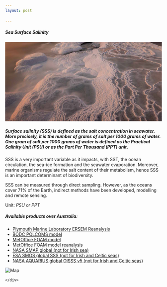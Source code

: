 ```yaml
---
layout: post

---
```


<div class="container">
    <div class="row">
        <div class="col-12 mt-60">
            <h5 class="common-title">Sea Surface Salinity</h5>
        </div>
        <div class="col-xs-12 col-sm-12 col-ms-9 col-lg-9 col-xl-9 col-xxl-9">
            <div class="common-image pb-5">
                <img src="/assets/img/wales/big/sea-surface-salinity.jpg" class="img-fluid" alt="Sea Surface Salinity">
            </div>
            <div>
                <h5 class="font-weight-bold">Surface salinity (SSS) is defined as the salt concentration in seawater. More precisely, it is the number of grams of salt per 1000 grams of water. One gram of salt per 1000 grams of water is defined as the Practical Salinity Unit (PSU) or as the Part Per Thousand (PPT) unit.</h5>
                <div class="pt-4">
                    <p>SSS is a very important variable as it impacts, with SST, the ocean circulation, the sea-ice formation and the seawater evaporation. Moreover, marine organisms regulate the salt content of their metabolism, hence SSS is an important determinant of biodiversity.</p>
                    <p>SSS can be measured through direct sampling. However, as the oceans cover 71% of the Earth, indirect methods have been developed, modelling and remote sensing.</p>
                    <p>Unit: <i>PSU or PPT</i></p>
                </div>
            </div>
            <div class="row">
                <div class="col-xs-12 col-sm-6 col-md-7 col-lg-8">
                    <div class="py-5">
                        <h5 class="font-weight-bold mb-4">Available products over Australia:</h5>
                        <ul class="list-title">
                            <li class="list-item"><a href="https://www.pml.ac.uk/Modelling_at_PML/Models/ERSEM" target="_blank">Plymouth Marine Laboratory ERSEM Reanalysis</a></li>
                            <li class="list-item"><a href="https://www.bodc.ac.uk/data/numerical_model_data/" target="_blank">BODC POLCOMS model</a></li>
                            <li class="list-item"><a href="http://marine.copernicus.eu/services-portfolio/access-to-products/?option=com_csw&amp;view=details&amp;product_id=NORTHWESTSHELF_ANALYSIS_FORECAST_PHYS_004_001_b" target="_blank">MetOffice FOAM model</a></li>
                            <li class="list-item"><a href="http://marine.copernicus.eu/services-portfolio/access-to-products/?option=com_csw&amp;view=details&amp;product_id=NORTHWESTSHELF_REANALYSIS_PHYS_004_009" target="_blank">MetOffice FOAM model reanalysis</a></li>
                            <li class="list-item"><a href="https://podaac.jpl.nasa.gov/announcements/2016-11-18_SMAP_SeaSurfaceSalinity_V2_0_RSS_Release" target="_blank">NASA SMAP global (not for Irish sea)</a></li>
                            <li class="list-item"><a href="https://earth.esa.int/web/guest/-/level-2-ocean-salinity-6895" target="_blank">ESA SMOS global SSS (not for Irish and Celtic seas)</a></li>
                            <li class="list-item"><a href="https://aquarius.umaine.edu/cgi/gal_salinity.htm" target="_blank">NASA AQUARIUS global OISSS v5 (not for Irish and Celtic seas)</a></li>
                        </ul>
                    </div>
                </div>
                <div class="col-xs-12 col-sm-6 col-md-5 col-lg-4">
                    <div class="py-5">
                        <img src="/assets/img/wales/maps/sea-surface-salinity.webp" class="img-fluid" alt="Map">
                    </div>
                </div>
            </div>
        </div>
        
    </div>
</div>

